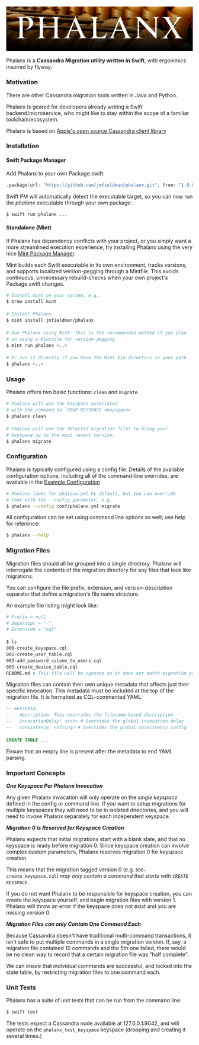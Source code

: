 ![Phalanx](bin/img/phalanx_title.png)

Phalanx is a **Cassandra Migration utility written in Swift**, with ergonimics inspired by flyway.

### Motivation

There are other Cassandra migration tools written in Java and Python.

Phalanx is geared for developers already writing a Swift backend/microservice, who might
like to stay within the scope of a familiar toolchain/ecosystem.

Phalanx is based on [Apple's open source Cassandra client library](https://github.com/apple/swift-cassandra-client)

### Installation

#### Swift Package Manager

Add Phalanx to your own Package.swift:

```swift
.package(url: "https://github.com/jmfieldman/phalanx.git", from: "1.0.0")
```

Swift PM will automatically detect the executable target, so you can now run the _phalanx_ executable through your own package:

```bash
$ swift run phalanx ...
```

#### Standalone (Mint)

If Phalanx has dependency conflicts with your project, or you simply want a more
streamlined execution experience, try installing Phalanx using the very nice [Mint Package Manager](https://github.com/yonaskolb/Mint).

Mint builds each Swift executable in its own environment, tracks versions, and supports localized version-pegging through a Mintfile. This avoids continuous, unnecessary rebuild-checks when your own project's Package.swift changes.

```bash
# Install mint on your system, e.g.
$ brew install mint

# Install Phalanx
$ mint install jmfieldman/phalanx

# Run Phalanx using Mint. This is the recommended method if you plan
# on using a Mintfile for version-pegging
$ mint run phalanx <..>

# Or run it directly if you have the Mint bin directory in your path
$ phalanx <..>
```

### Usage

Phalanx offers two basic functions: `clean` and `migrate`.

```bash
# Phalanx will use the keyspace associated
# with the command to `DROP KEYSPACE <keyspace>`
$ phalanx clean

# Phalanx will use the detected migration files to bring your
# keyspace up to the most recent version.
$ phalanx migrate
```

### Configuration

Phalanx is typically configured using a config file. Details of
the available configuration options, including all of the command-line
overrides, are available in the [Example Configuration](/Examples/Config/phalanx_example.yml)

```bash
# Phalanx looks for phalanx.yml by default, but you can override
# that with the --config parameter, e.g.
$ phalanx --config conf/phalanx.yml migrate
```

All configuration can be set using command line options as well; use
help for reference:

```bash
$ phalanx --help
```

### Migration Files

Migration files should all be grouped into a single directory. Phalanx will
interrogate the contents of the migration directory for any files that look
like migrations.

You can configure the file prefix, extension, and version-description
separator that define a migration's file name structure.

An example file listing might look like:

```bash
# Prefix = null
# Separatpr = "-"
# Extension = "cql"

$ ls
000-create_keyspace.cql
001-create_user_table.cql
002-add_password_column_to_users.cql
003-create_device_table.cql
README.md # This file will be ignored as it does not match migration patterns
```

Migration files can contain their own unique metadata that affects
just their specific invocation. This metadata must be included at the top
of the migration file. It is formatted as CQL-commented YAML:

```sql
-- metadata:
--   description: This overrides the filename-based description
--   invocationDelay: <int> # Overrides the global invocation delay
--   consistency: <string> # Overrides the global consistency config

CREATE TABLE ...
```

Ensure that an empty line is present after the metadata to end YAML parsing.

### Important Concepts

**_One Keyspace Per Phalanx Invocation_**

Any given Phalanx invocation will only operate on the _single keyspace_
defined in the config or command line. If you want to setup migrations
for multiple keyspaces they will need to be in isolated directories,
and you will need to invoke Phalanx separately for each independent keyspace.

**_Migration 0 is Reserved for Keyspace Creation_**

Phalanx expects that initial migrations start with a blank slate, and that no
keyspace is ready before migration 0. Since keyspace creation can involve complex custom
parameters, Phalanx reserves migration 0 for keyspace creation.

This means that the migration tagged version 0 (e.g. `000-create_keyspace.cql`)
_may only contain a command that starts with `CREATE KEYSPACE`_.

If you do not want Phalanx to be responsible for keyspace creation, you can
create the keyspace yourself, and begin migration files with version 1. Phalanx will
throw an error if the keyspace does not exist and you are missing version 0.

**_Migration Files can only Contain One Command Each_**

Because Cassandra doesn't have traditional multi-command transactions, it isn't
safe to put multiple commands in a single migration version.  If, say, a migration
file contained 10 commands and the 5th one failed, there would be no clean way to
record that a certain migration file was "half complete".

We can insure that individual commands are successful, and locked into the state table,
by restricting migration files to one command each.

### Unit Tests

Phalanx has a suite of unit tests that can be run from the command line:

```bash
$ swift test
```

The tests expect a Cassandra node available at 127.0.0.1:9042, and will operate
on the `phalanx_test_keyspace` keyspace (dropping and creating it several times.)